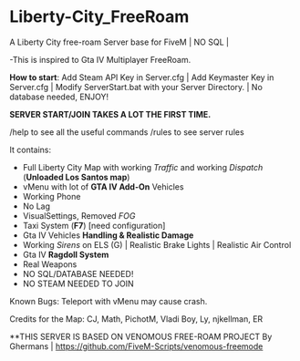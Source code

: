 # Liberty-City_FreeRoam
A Liberty City free-roam Server base for FiveM | NO SQL |

-This is inspired to Gta IV Multiplayer FreeRoam.

**How to start**:
 Add Steam API Key in Server.cfg | 
 Add Keymaster Key in Server.cfg | 
 Modify ServerStart.bat with your Server Directory. | 
 No database needed, ENJOY!

**SERVER START/JOIN TAKES A LOT THE FIRST TIME.**

/help to see all the useful commands
/rules to see server rules

It contains:
- Full Liberty City Map with working *Traffic* and working *Dispatch* (**Unloaded Los Santos map**)
- vMenu with lot of **GTA IV Add-On** Vehicles
- Working Phone
- No Lag
- VisualSettings, Removed *FOG*
- Taxi System (**F7**) [need configuration]
- Gta IV Vehicles **Handling & Realistic Damage**
- Working *Sirens* on ELS (G) | Realistic Brake Lights | Realistic Air Control
- Gta IV **Ragdoll System**
- Real Weapons
- NO SQL/DATABASE NEEDED!
- NO STEAM NEEDED TO JOIN

Known Bugs: Teleport with vMenu may cause crash.


Credits for the Map: CJ, Math, PichotM, Vladi Boy, Ly, njkellman, ER


**THIS SERVER IS BASED ON VENOMOUS FREE-ROAM PROJECT By Ghermans | https://github.com/FiveM-Scripts/venomous-freemode
